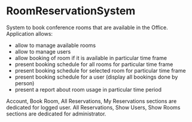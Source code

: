 # RoomReservationSystem

System to book conference rooms that are available in the Office.
Application allows:
 - allow to manage available rooms
 - allow to manage users
 - allow booking of room if it is available in particular time frame
 - present booking schedule for all rooms for particular time frame
 - present booking schedule for selected room for particular time frame
 - present booking schedule for a user (display all bookings done by person)
 - present a report about room usage in particular time period
 
 Account, Book Room, All Reservations, My Reservations sections are dedicated for logged user.
 All Reservations, Show Users, Show Rooms sections are dedicated for administrator.

